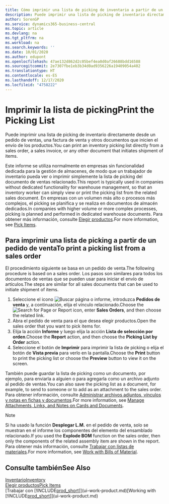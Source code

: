 ```yaml
---
title: Cómo imprimir una lista de picking de inventario a partir de un pedido de venta
description: Puede imprimir una lista de picking de inventario directamente desde un pedido de ventas, ventas, factura y otros documentos de venta de salida.
author: SorenGP
ms.service: dynamics365-business-central
ms.topic: article
ms.devlang: na
ms.tgt_pltfrm: na
ms.workload: na
ms.search.keywords: ''
ms.date: 10/01/2020
ms.author: edupont
ms.openlocfilehash: 47ae132d862d2c05bef4ea0d0af26688bdd16588
ms.sourcegitcommit: 2e7307fbe1eb3b34d0ad9356226a19409054a402
ms.translationtype: HT
ms.contentlocale: es-ES
ms.lasthandoff: 12/17/2020
ms.locfileid: "4758222"
---
```

# <a name="print-the-picking-list"></a><span data-ttu-id="f59ec-103">Imprimir la lista de picking</span><span class="sxs-lookup"><span data-stu-id="f59ec-103">Print the Picking List</span></span>
<span data-ttu-id="f59ec-104">Puede imprimir una lista de picking de inventario directamente desde un pedido de ventas, una factura de venta y otros documentos que inicien el envío de los productos.</span><span class="sxs-lookup"><span data-stu-id="f59ec-104">You can print an inventory picking list directly from a sales order, a sales invoice, or any other document that initiates shipment of items.</span></span>

<span data-ttu-id="f59ec-105">Este informe se utiliza normalmente en empresas sin funcionalidad dedicada para la gestión de almacenes, de modo que un trabajador de inventario pueda ver o imprimir simplemente la lista de picking del documento de ventas relacionado.</span><span class="sxs-lookup"><span data-stu-id="f59ec-105">This report is typically used in companies without dedicated functionality for warehouse management, so that an inventory worker can simply view or print the picking list from the related sales document.</span></span> <span data-ttu-id="f59ec-106">En empresas con un volumen más alto o procesos más complejos, el picking se planifica y se realiza en documentos de almacén dedicados.</span><span class="sxs-lookup"><span data-stu-id="f59ec-106">In companies with higher volume or more complex processes, picking is planned and performed in dedicated warehouse documents.</span></span> <span data-ttu-id="f59ec-107">Para obtener más información, consulte [Elegir productos](warehouse-pick-items.md).</span><span class="sxs-lookup"><span data-stu-id="f59ec-107">For more information, see [Pick Items](warehouse-pick-items.md).</span></span>

## <a name="to-print-a-picking-list-from-a-sales-order"></a><span data-ttu-id="f59ec-108">Para imprimir una lista de picking a partir de un pedido de venta</span><span class="sxs-lookup"><span data-stu-id="f59ec-108">To print a picking list from a sales order</span></span>  
<span data-ttu-id="f59ec-109">El procedimiento siguiente se basa en un pedido de venta.</span><span class="sxs-lookup"><span data-stu-id="f59ec-109">The following procedure is based on a sales order.</span></span> <span data-ttu-id="f59ec-110">Los pasos son similares para todos los documentos de ventas que se pueden usar para iniciar el envío de artículos.</span><span class="sxs-lookup"><span data-stu-id="f59ec-110">The steps are similar for all sales documents that can be used to initiate shipment of items.</span></span>

1. <span data-ttu-id="f59ec-111">Seleccione el icono ![Buscar página o informe](media/ui-search/search_small.png "Icono Buscar página o informe"), introduzca **Pedidos de venta** y, a continuación, elija el vínculo relacionado.</span><span class="sxs-lookup"><span data-stu-id="f59ec-111">Choose the ![Search for Page or Report](media/ui-search/search_small.png "Search for Page or Report icon") icon, enter **Sales Orders**, and then choose the related link.</span></span>  
2. <span data-ttu-id="f59ec-112">Abra el pedido de venta para el que desea elegir productos.</span><span class="sxs-lookup"><span data-stu-id="f59ec-112">Open the sales order that you want to pick items for.</span></span>  
3. <span data-ttu-id="f59ec-113">Elija la acción **Informe** y luego elija la acción **Lista de selección por orden**.</span><span class="sxs-lookup"><span data-stu-id="f59ec-113">Choose the **Report** action, and then choose the **Picking List by Order** action.</span></span>  
4. <span data-ttu-id="f59ec-114">Seleccione el botón de **Imprimir** para imprimir la lista de picking o elija el botón de **Vista previa** para verlo en la pantalla.</span><span class="sxs-lookup"><span data-stu-id="f59ec-114">Choose the **Print** button to print the picking list or choose the **Preview** button to view it on the screen.</span></span>

<span data-ttu-id="f59ec-115">También puede guardar la lista de picking como un documento, por ejemplo, para enviarla a alguien o para agregarla como un archivo adjunto al pedido de ventas.</span><span class="sxs-lookup"><span data-stu-id="f59ec-115">You can also save the picking list as a document, for example, to send to someone or to add as an attachment to the sales order.</span></span> <span data-ttu-id="f59ec-116">Para obtener información, consulte [Administrar archivos adjuntos, vínculos y notas en fichas y documentos](ui-how-add-link-to-record.md).</span><span class="sxs-lookup"><span data-stu-id="f59ec-116">For more information, see [Manage Attachments, Links, and Notes on Cards and Documents](ui-how-add-link-to-record.md).</span></span>

> [!NOTE]
> <span data-ttu-id="f59ec-117">Si ha usado la función **Desplegar L.M.** en el pedido de venta, solo se muestran en el informe los componentes del elemento del ensamblado relacionado.</span><span class="sxs-lookup"><span data-stu-id="f59ec-117">If you used the **Explode BOM** function on the sales order, then only the components of the related assembly item are shown in the report.</span></span> <span data-ttu-id="f59ec-118">Para obtener más información, consulte [Trabajar con listas de materiales](inventory-how-work-BOMs.md).</span><span class="sxs-lookup"><span data-stu-id="f59ec-118">For more information, see [Work with Bills of Material](inventory-how-work-BOMs.md).</span></span>

## <a name="see-also"></a><span data-ttu-id="f59ec-119">Consulte también</span><span class="sxs-lookup"><span data-stu-id="f59ec-119">See Also</span></span>  
[<span data-ttu-id="f59ec-120">Inventario</span><span class="sxs-lookup"><span data-stu-id="f59ec-120">Inventory</span></span>](inventory-manage-inventory.md)  
[<span data-ttu-id="f59ec-121">Elegir productos</span><span class="sxs-lookup"><span data-stu-id="f59ec-121">Pick Items</span></span>](warehouse-pick-items.md)  
<span data-ttu-id="f59ec-122">[Trabajar con [!INCLUDE[prod_short](includes/prod_short.md)]](ui-work-product.md)</span><span class="sxs-lookup"><span data-stu-id="f59ec-122">[Working with [!INCLUDE[prod_short](includes/prod_short.md)]](ui-work-product.md)</span></span>   
